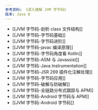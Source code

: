 ```yaml
---
参考资料: 《深入理解 JVM 字节码》
版本: Java 8
---
```

- [[JVM 字节码-剖析 class 文件结构]]
- [[JVM 字节码-字节码基础]]
- [[JVM 字节码-字节码进阶]]
- [[JVM 字节码-javac 编译原理]]
- [[JVM 字节码-字节码角度看 Kotlin]]
- [[JVM 字节码-ASM 与 Javassist]]
- [[JVM 字节码-Java Instrumentation]]
- [[JVM 字节码-JSR 269 插件化注解处理]]
- [[JVM 字节码-字节码应用]]
- [[JVM 字节码-破解与防破解]]
- [[JVM 字节码-全链路分布式跟踪与 APM]]
- [[JVM 字节码-Android 字节码与 APM]]
- [[JVM 字节码-Android 字节码]]
